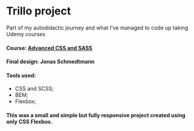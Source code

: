 # Trillo project
Part of my autodidactic journey and what I've managed to code up taking Udemy courses



#### Course: [Advanced CSS and SASS](http://www.udemy.com/course/advanced-css-and-sass)

#### Final design: Jonas Schmedtmann

#### Tools used:
- CSS and SCSS;
- BEM;
- Flexbox;

#### This was a small and simple but fully responsive project created using only CSS Flexbox.
